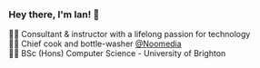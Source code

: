### Hey there, I'm Ian! 👋

👨‍🏫 Consultant & instructor with a lifelong passion for technology </br>
👨‍🍳 Chief cook and bottle-washer [@Noomedia](https://github.com/noomedia/) </br>
👨‍🎓 BSc (Hons) Computer Science - University of Brighton

<!--
**ianjukes/ianjukes** is a ✨ _special_ ✨ repository because its `README.md` (this file) appears on your GitHub profile.

Here are some ideas to get you started:

- 🔭 I’m currently working on ...
- 🌱 I’m currently learning ...
- 👯 I’m looking to collaborate on ...
- 🤔 I’m looking for help with ...
- 💬 Ask me about ...
- 📫 How to reach me: ...
- 😄 Pronouns: ...
- ⚡ Fun fact: ...
-->
